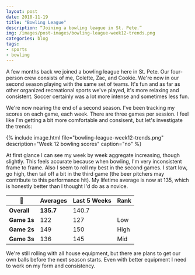 ```yaml
---
layout: post
date: 2018-11-19
title: "Bowling League"
description: “Joining a bowling league in St. Pete.”
img: /images/post-images/bowling-league-week12-trends.png
categories: blog
tags:
- sports
- bowling
---
```


A few months back we joined a bowling league here in St. Pete. Our four-person crew consists of me, Colette, Zac, and Cookie. We're now in our second season playing with the same set of teams. It's fun and as far as other organized recreational sports we've played, it's more relaxing and consistent. Soccer certainly was a lot more intense and sometimes less fun.

We're now nearing the end of a second season. I've been tracking my scores on each game, each week. There are three games per session. I feel like I'm getting a bit more comfortable and consisent, but let's investigate the trends:

{% include image.html file="bowling-league-week12-trends.png" description="Week 12 bowling scores" caption="no" %}

At first glance I can see my week by week aggregate increasing, though slightly. This feels accurate because when bowling, I'm very inconsistent frame to frame. Also I seem to roll my best in the second games. I start low, go high, then tail off a bit in the third game (the beer pitchers may contribute to this performance hit). My lifetime average is now at 135, which is honestly better than I thought I'd do as a novice.

|      :bowling:      | Averages  | Last 5 Weeks | Rank                             |
|---------------------|-----------|--------------|----------------------------------|
| **Overall**         | **135.7** | 140.7        |                                  |
| **Game 1s**         | 122       | 127          | <span class="orange">Low</span>  |
| **Game 2s**         | 149       | 150          | <span class="green">High</span>  |
| **Game 3s**         | 136       | 145          | <span class="yellow">Mid</span>  |

We're still rolling with all house equipment, but there are plans to get our own balls before the next season starts. Even with better equipment I need to work on my form and consistency.
